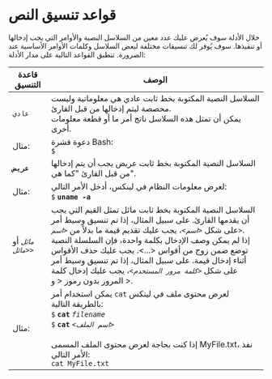 # قواعد تنسيق النص

خلال الأدلة سوف يُعرض عليك عدد معين من السلاسل النصية والأوامر التي يجب إدخالها أو تنفيذها. سوف يُوفر لك تنسيقات مختلفة لبعض السلاسل وكلمات الأوامر الأساسية عند الضرورة. تنطبق القواعد التالية على مدار الأدلة:


| قاعدة التنسيق                 | الوصف |
| -----------------------------  | ------------------------------------------------------------    |
|`عادي` | السلاسل النصية المكتوبة بخط ثابت عادي هي معلوماتية وليست مخصصة ليتم إدخالها من قبل القارئ.<br>يمكن أن تمثل هذه السلاسل ناتج أمر ما أو قطعة معلومات أخرى.|
|مثال: | دعوة قشرة Bash:<br>`$`                     |
|**`عريض`**  | السلاسل النصية المكتوبة بخط ثابت عريض يجب أن يتم إدخالها من قبل القارئ "كما هي". |
|مثال: | لعرض معلومات النظام في لينكس، أدخل الأمر التالي:<br>`$` **`uname -a`** |
|*`مائل`* أو  *`<مائل>`* | السلاسل النصية المكتوبة بخط ثابت مائل تمثل القيم التي يجب أن يقدمها القارئ. على سبيل المثال، إذا تم تنسيق وسيط أمر على شكل *`<اسم>`*، يجب عليك تقديم قيمة ما بدلاً من *`<اسم>`*.<br>إذا لم يمكن وصف الإدخال بكلمة واحدة، فإن السلسلة النصية توضع ضمن زوج من أقواس <...>. يجب عليك حذف الأقواس أثناء إدخال قيمة. على سبيل المثال، إذا تم تنسيق وسيط أمر على شكل *`<كلمة مرور المستخدم>`*، يجب عليك إدخال كلمة المرور بدون رموز < و >. |
|مثال: | يمكن استخدام أمر `cat` لعرض محتوى ملف في لينكس بالطريقة التالية:<br>`$` **`cat`** *`filename`*<br>`$` **`cat`** *`<اسم الملف>`*<br><br>إذا كنت بحاجة لعرض محتوى الملف المسمى MyFile.txt، نفذ الأمر التالي:<br>`cat MyFile.txt` |